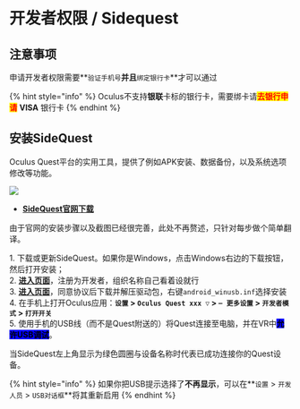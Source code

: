 # 开发者权限 / Sidequest

## 注意事项

申请开发者权限需要**`验证手机号`**并且<mark style="color:red;">**`绑定银行卡`**</mark>才可以通过

{% hint style="info" %}
Oculus不支持**银联**卡标的银行卡，需要绑卡请<mark style="color:red;">**去银行申请**</mark> **VISA** 银行卡
{% endhint %}

## 安装SideQuest

Oculus Quest平台的实用工具，提供了例如APK安装、数据备份，以及系统选项修改等功能。

![](https://cdn.jsdelivr.net/gh/EYW-015/Oculus-guide-China/img/quest/sidequest.png)

* ****[**SideQuest官网下载**](https://sidequestvr.com/setup-howto)****

由于官网的安装步骤以及截图已经很完善，此处不再赘述，只针对每步做个简单翻译。

1\. 下载或更新SideQuest。如果你是Windows，点击Windows右边的下载按钮，然后打开安装；\
2\. [**进入页面**](https://developer.oculus.com/manage/)，注册为开发者，组织名称自己看着设就行\
3\. [**进入页面**](https://developer.oculus.com/downloads/package/oculus-adb-drivers/)，同意协议后下载并解压驱动包，右键`android_winusb.inf`选择安装\
4\. 在手机上打开Oculus应用：**`设置` > `Oculus Quest xxx ▽` > `┅ 更多设置` > `开发者模式` > `打开开关`**\
5\. 使用手机的USB线（而不是Quest附送的）将Quest连接至电脑，并在VR中<mark style="background-color:blue;">**允许USB调试**</mark>。

当SideQuest左上角显示为绿色圆圈与设备名称时代表已成功连接你的Quest设备。

{% hint style="info" %}
如果你把USB提示选择了**不再显示**，可以在**`设置` > `开发人员` > `USB对话框`**将其重新启用
{% endhint %}
